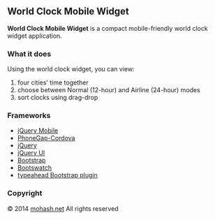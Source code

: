 ## World Clock Mobile Widget ##

**World Clock Mobile Widget** is a compact mobile-friendly world clock widget application.

### What it does ###

Using the world clock widget, you can view:
 
1. four cities' time together
2. choose between Normal (12-hour) and Airline (24-hour) modes
3. sort clocks using drag-drop  

### Frameworks ###

- [jQuery Mobile](http://www.jquerymobile.com/)
- [PhoneGap-Cordova](http://www.phonegap.com/)
- [jQuery](http://jquery.com/)
- [jQuery UI](http://jqueryui.com/)
- [Bootstrap](http://getbootstrap.com/)
- [Bootswatch](http://bootswatch.com/)
- [typeahead Bootstrap plugin](http://twitter.github.io/typeahead.js/)

### Copyright ###

&copy; 2014 [mohash.net](http://www.mohash.net) All rights reserved
